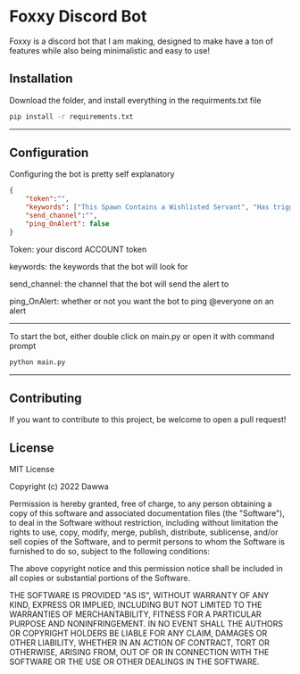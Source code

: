 # Foxxy Discord Bot

Foxxy is a discord bot that I am making, designed to make have a ton of features while also being minimalistic and easy to use!

## Installation

Download the folder, and install everything in the requirments.txt file

```bash
pip install -r requirements.txt
```

---
## Configuration

Configuring the bot is pretty self explanatory

```json
{
    "token":"",
    "keywords": ["This Spawn Contains a Wishlisted Servant", "Has triggered a Server spawn"],
    "send_channel":"",
    "ping_OnAlert": false
}
```

Token: your discord ACCOUNT token

keywords: the keywords that the bot will look for

send_channel: the channel that the bot will send the alert to

ping_OnAlert: whether or not you want the bot to ping @everyone on an alert

---

To start the bot, either double click on main.py or open it with command prompt

```bash
python main.py
```

---

## Contributing
If you want to contribute to this project, be welcome to open a pull request!

## License
MIT License

Copyright (c) 2022 Dawwa

Permission is hereby granted, free of charge, to any person obtaining a copy
of this software and associated documentation files (the "Software"), to deal
in the Software without restriction, including without limitation the rights
to use, copy, modify, merge, publish, distribute, sublicense, and/or sell
copies of the Software, and to permit persons to whom the Software is
furnished to do so, subject to the following conditions:

The above copyright notice and this permission notice shall be included in all
copies or substantial portions of the Software.

THE SOFTWARE IS PROVIDED "AS IS", WITHOUT WARRANTY OF ANY KIND, EXPRESS OR
IMPLIED, INCLUDING BUT NOT LIMITED TO THE WARRANTIES OF MERCHANTABILITY,
FITNESS FOR A PARTICULAR PURPOSE AND NONINFRINGEMENT. IN NO EVENT SHALL THE
AUTHORS OR COPYRIGHT HOLDERS BE LIABLE FOR ANY CLAIM, DAMAGES OR OTHER
LIABILITY, WHETHER IN AN ACTION OF CONTRACT, TORT OR OTHERWISE, ARISING FROM,
OUT OF OR IN CONNECTION WITH THE SOFTWARE OR THE USE OR OTHER DEALINGS IN THE
SOFTWARE.
